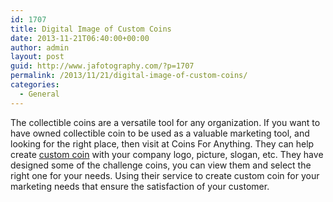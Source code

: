 ```yaml
---
id: 1707
title: Digital Image of Custom Coins
date: 2013-11-21T06:40:00+00:00
author: admin
layout: post
guid: http://www.jafotography.com/?p=1707
permalink: /2013/11/21/digital-image-of-custom-coins/
categories:
  - General
---
```

The collectible coins are a versatile tool for any organization. If you want to have owned collectible coin to be used as a valuable marketing tool, and looking for the right place, then visit at Coins For Anything. They can help create [custom coin](http://www.coinsforanything.com/) with your company logo, picture, slogan, etc. They have designed some of the challenge coins, you can view them and select the right one for your needs. Using their service to create custom coin for your marketing needs that ensure the satisfaction of your customer.
